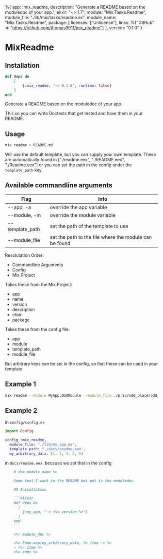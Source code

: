 %{
  app: :mix_readme,
  description: "Generate a README based on the moduledoc of your app.",
  elixir: "~> 1.7",
  module: "Mix.Tasks.Readme",
  module_file: "./lib/mix/tasks/readme.ex",
  module_name: "Mix.Tasks.Readme",
  package: [
    licenses: ["Unlicense"],
    links: %{"GitHub" => "https://github.com/thomas9911/mix_readme"}
  ],
  version: "0.1.0"
}
# MixReadme

## Installation

```elixir
def deps do
    [
        {:mix_readme, "~> 0.1.0", runtime: false}
    ]
end
```

Generate a README based on the moduledoc of your app.

This so you can write Doctests that get tested and have them in your README.

## Usage
```sh
mix readme > README.md
```

Will use the default template, but you can supply your own template. These are automatically found in ["./readme.eex", "./README.eex", "./Readme.eex"] or you can set the path in the config under the `template_path` key.

## Available commandline arguments

| Flag            | Info                                                   |
| --------------- | ------------------------------------------------------ |
| --app,     -a   | override the app variable                              |
| --module,  -m   | override the module variable                           |
| --template_path | set the path of the template to use                    |
| --module_file   | set the path to the file where the module can be found |

Resolutation Order:
- Commandline Arguments
- Config
- Mix.Project

Takes these from the Mix.Project:
- app
- name
- version
- description
- elixir
- package

Takes these from the config file:
- app
- module
- template_path
- module_file

But arbitrary keys can be set in the config, so that these can be used in your template.

## Example 1

```sh
mix readme --module MyApp.OddModule --module_file ./priv/odd_place/odd_module.ex > README.md
``` 

## Example 2

in `config/config.ex`
```elixir
import Config

config :mix_readme,
  module_file: "./lib/my_app.ex",
  template_path: "./docs/readme.eex",
  my_arbitrary_data: [1, 2, 3, 4, 5]
```

in `docs/readme.eex`, because we set that in the config:
```markdown
    # <%= module_name %>

    Some text I want in the README but not in the moduledoc.

    ## Installation

    ```elixir
    def deps do
      [
        {:my_app, "~> <%= version %>"}
      ]
    end
    ```

    <%= module_doc %>

    <%= Enum.map(my_arbitrary_data, fn item -> %>
    - <%= item %>
    <%= end) %>
```



